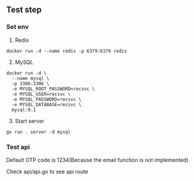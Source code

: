 ## Test step

### Set env
1. Redis
   
```
docker run -d --name redis -p 6379:6379 redis
```

2. MySQL
```
docker run -d \
  --name mysql \
  -p 3306:3306 \
  -e MYSQL_ROOT_PASSWORD=recsvc \
  -e MYSQL_USER=recsvc \
  -e MYSQL_PASSWORD=recsvc \
  -e MYSQL_DATABASE=recsvc \
  mysql:9.1
```

3. Start server
```
go run . server -d mysql
```
   
### Test api

Default OTP code is 1234(Because the email function is not implemented)

Check api/api.go to see api route


